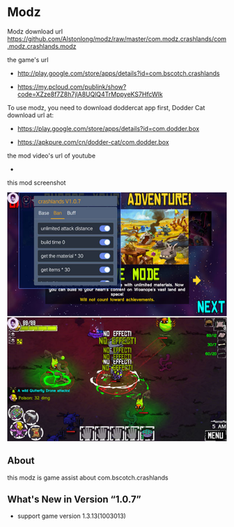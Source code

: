 # Modz

Modz download url https://github.com/Alstonlong/modz/raw/master/com.modz.crashlands/com.modz.crashlands.modz

the game's url

* http://play.google.com/store/apps/details?id=com.bscotch.crashlands

* https://my.pcloud.com/publink/show?code=XZze8f7Z8h7jlA8UQlQ4TrMppyeKS7HfcWlk

To use modz, you need to download doddercat app first, Dodder Cat download url at:

* https://play.google.com/store/apps/details?id=com.dodder.box

* https://apkpure.com/cn/dodder-cat/com.dodder.box
        			  
the mod video's url of youtube

* 

this mod screenshot

![](https://github.com/Alstonlong/modz/blob/master/com.modz.crashlands/screenshot/modz1.jpg)
![](https://github.com/Alstonlong/modz/blob/master/com.modz.crashlands/screenshot/modz2.jpg)


## About

this modz is game assist about com.bscotch.crashlands

## What's New in Version “1.0.7”

* support game version 1.3.13(1003013) 
